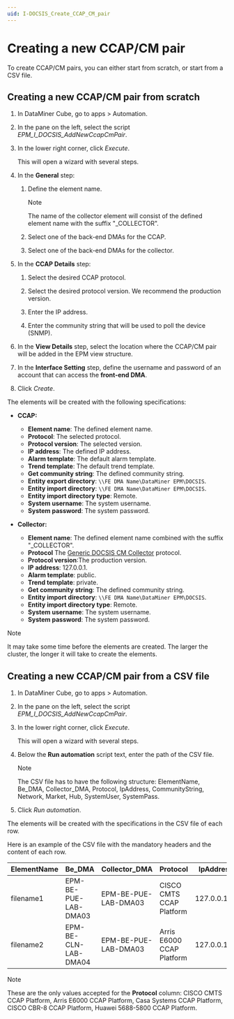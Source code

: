```yaml
---
uid: I-DOCSIS_Create_CCAP_CM_pair
---
```


# Creating a new CCAP/CM pair

To create CCAP/CM pairs, you can either start from scratch, or start from a CSV file.

## Creating a new CCAP/CM pair from scratch

1. In DataMiner Cube, go to apps > Automation.

1. In the pane on the left, select the script *EPM_I_DOCSIS_AddNewCcapCmPair*.

1. In the lower right corner, click *Execute*.

   This will open a wizard with several steps.

1. In the **General** step:

   1. Define the element name.

      > [!NOTE]
      > The name of the collector element will consist of the defined element name with the suffix "_COLLECTOR".

   1. Select one of the back-end DMAs for the CCAP.

   1. Select one of the back-end DMAs for the collector.

1. In the **CCAP Details** step:

   1. Select the desired CCAP protocol.

   1. Select the desired protocol version. We recommend the production version.

   1. Enter the IP address.

   1. Enter the community string that will be used to poll the device (SNMP).

1. In the **View Details** step, select the location where the CCAP/CM pair will be added in the EPM view structure.

1. In the **Interface Setting** step, define the username and password of an account that can access the **front-end DMA**.

1. Click *Create*.

The elements will be created with the following specifications:

- **CCAP:**

  - **Element name**: The defined element name.
  - **Protocol**: The selected protocol.
  - **Protocol version**: The selected version.
  - **IP address**: The defined IP address.
  - **Alarm template**: The default alarm template.
  - **Trend template**: The default trend template.
  - **Get community string**: The defined community string.
  - **Entity export directory**: `\\FE DMA Name\DataMiner EPM\DOCSIS`.
  - **Entity import directory**: `\\FE DMA Name\DataMiner EPM\DOCSIS`.
  - **Entity import directory type**: Remote.
  - **System username**: The system username.
  - **System password**: The system password.

- **Collector:**

  - **Element name**: The defined element name combined with the suffix "_COLLECTOR".
  - **Protocol** The [Generic DOCSIS CM Collector](https://catalog.dataminer.services/result/driver/4207) protocol.
  - **Protocol version**:The production version.
  - **IP address**: 127.0.0.1.
  - **Alarm template**: public.
  - **Trend template**: private.
  - **Get community string**: The defined community string.
  - **Entity import directory**: `\\FE DMA Name\DataMiner EPM\DOCSIS`.
  - **Entity import directory type**: Remote.
  - **System username**: The system username.
  - **System password**: The system password.

> [!NOTE]
> It may take some time before the elements are created. The larger the cluster, the longer it will take to create the elements.

## Creating a new CCAP/CM pair from a CSV file

<!-- RN 37262 -->

1. In DataMiner Cube, go to apps > Automation.

1. In the pane on the left, select the script *EPM_I_DOCSIS_AddNewCcapCmPair*.

1. In the lower right corner, click *Execute*.

   This will open a wizard with several steps.

1. Below the **Run automation** script text, enter the path of the CSV file.

   > [!NOTE]
   > The CSV file has to have the following structure: ElementName, Be_DMA, Collector_DMA, Protocol, IpAddress, CommunityString, Network, Market, Hub, SystemUser, SystemPass.

1. Click *Run automation*.

The elements will be created with the specifications in the CSV file of each row.

Here is an example of the CSV file with the mandatory headers and the content of each row.

| ElementName | Be_DMA               | Collector_DMA        | Protocol                  | IpAddress    | CommunityString | Network | Market          | Hub           | SystemUser | SystemPass |
|-------------|----------------------|----------------------|---------------------------|--------------|-----------------|---------|-----------------|---------------|------------|------------|
| filename1   | EPM-BE-PUE-LAB-DMA03 | EPM-BE-PUE-LAB-DMA03 | CISCO CMTS CCAP Platform  | 127.0.0.100  | AnyText          | BAJIO   | AGUASCALIENTES | CTC-AGS       | us1        | Pass1      |
| filename2   | EPM-BE-CLN-LAB-DMA04 | EPM-BE-PUE-LAB-DMA03 | Arris E6000 CCAP Platform | 127.0.0.101  | AnyText          | BAJIO   | AGUASCALIENTES | CTC-AGS       | us2        | Pass2      |

> [!NOTE]
> These are the only values accepted for the **Protocol** column: CISCO CMTS CCAP Platform, Arris E6000 CCAP Platform, Casa Systems CCAP Platform, CISCO CBR-8 CCAP Platform, Huawei 5688-5800 CCAP Platform.
